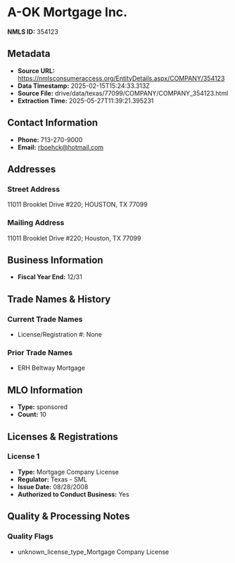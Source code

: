 # A-OK Mortgage Inc.

**NMLS ID:** 354123

## Metadata
- **Source URL:** https://nmlsconsumeraccess.org/EntityDetails.aspx/COMPANY/354123
- **Data Timestamp:** 2025-02-15T15:24:33.313Z
- **Source File:** drive/data/texas/77099/COMPANY/COMPANY_354123.html
- **Extraction Time:** 2025-05-27T11:39:21.395231

## Contact Information
- **Phone:** 713-270-9000
- **Email:** rboehck@hotmail.com

## Addresses
### Street Address
11011 Brooklet Drive #220; HOUSTON, TX 77099

### Mailing Address
11011 Brooklet Drive #220; Houston, TX 77099

## Business Information
- **Fiscal Year End:** 12/31

## Trade Names & History
### Current Trade Names
- License/Registration #: None

### Prior Trade Names
- ERH Beltway Mortgage

## MLO Information
- **Type:** sponsored
- **Count:** 10

## Licenses & Registrations

### License 1
- **Type:** Mortgage Company License
- **Regulator:** Texas - SML
- **Issue Date:** 08/28/2008
- **Authorized to Conduct Business:** Yes

## Quality & Processing Notes
### Quality Flags
- unknown_license_type_Mortgage Company License
